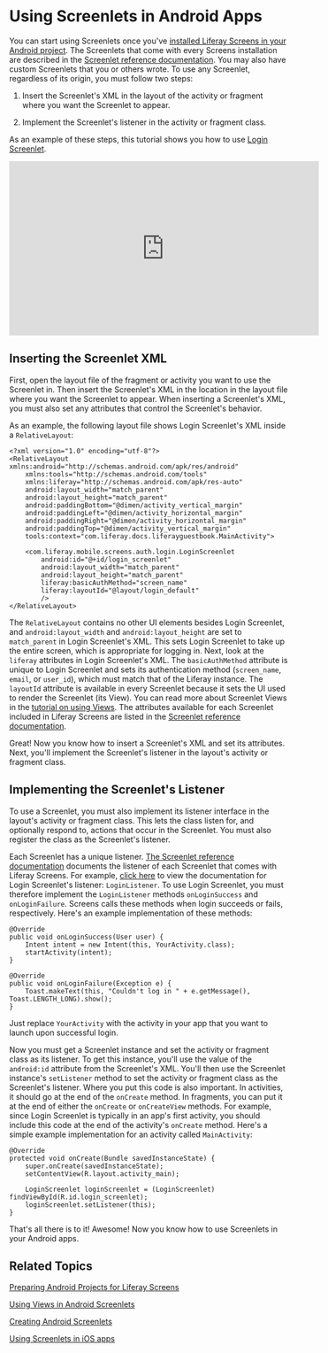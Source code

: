# Using Screenlets in Android Apps [](id=using-screenlets-in-android-apps)

You can start using Screenlets once you've
[installed Liferay Screens in your Android project](/develop/tutorials/-/knowledge_base/7-0/preparing-android-projects-for-liferay-screens). 
The Screenlets that come with every Screens installation are described in the 
[Screenlet reference documentation](/develop/reference/-/knowledge_base/7-0/screenlets-in-liferay-screens-for-android). 
You may also have custom Screenlets that you or others wrote. To use any 
Screenlet, regardless of its origin, you must follow two steps: 

1. Insert the Screenlet's XML in the layout of the activity or fragment where 
   you want the Screenlet to appear. 

2. Implement the Screenlet's listener in the activity or fragment class. 

As an example of these steps, this tutorial shows you how to use 
[Login Screenlet](/develop/reference/-/knowledge_base/7-0/loginscreenlet-for-android). 

<iframe width="560" height="315" src="https://www.youtube.com/embed/TZ09fbV9UuU" frameborder="0" allowfullscreen></iframe>

## Inserting the Screenlet XML

First, open the layout file of the fragment or activity you want to use the 
Screenlet in. Then insert the Screenlet's XML in the location in the layout file 
where you want the Screenlet to appear. When inserting a Screenlet's XML, you 
must also set any attributes that control the Screenlet's behavior. 

As an example, the following layout file shows Login Screenlet's XML inside a 
`RelativeLayout`: 

    <?xml version="1.0" encoding="utf-8"?>
    <RelativeLayout xmlns:android="http://schemas.android.com/apk/res/android"
        xmlns:tools="http://schemas.android.com/tools"
        xmlns:liferay="http://schemas.android.com/apk/res-auto"
        android:layout_width="match_parent"
        android:layout_height="match_parent"
        android:paddingBottom="@dimen/activity_vertical_margin"
        android:paddingLeft="@dimen/activity_horizontal_margin"
        android:paddingRight="@dimen/activity_horizontal_margin"
        android:paddingTop="@dimen/activity_vertical_margin"
        tools:context="com.liferay.docs.liferayguestbook.MainActivity">

        <com.liferay.mobile.screens.auth.login.LoginScreenlet
            android:id="@+id/login_screenlet"
            android:layout_width="match_parent"
            android:layout_height="match_parent"
            liferay:basicAuthMethod="screen_name"
            liferay:layoutId="@layout/login_default"
            />
    </RelativeLayout>

The `RelativeLayout` contains no other UI elements besides Login Screenlet, and 
`android:layout_width` and `android:layout_height` are set to `match_parent` in
Login Screenlet's XML. This sets Login Screenlet to take up the entire screen, 
which is appropriate for logging in. Next, look at the `liferay` attributes in 
Login Screenlet's XML. The `basicAuthMethod` attribute is unique to Login 
Screenlet and sets its authentication method (`screen_name`, `email`, or 
`user_id`), which must match that of the Liferay instance. The `layoutId` 
attribute is available in every Screenlet because it sets the UI used to render 
the Screenlet (its View). You can read more about Screenlet Views in the 
[tutorial on using Views](/develop/tutorials/-/knowledge_base/7-0/using-views-in-android-screenlets). 
The attributes available for each Screenlet included in Liferay Screens are 
listed in the 
[Screenlet reference documentation](/develop/reference/-/knowledge_base/7-0/screenlets-in-liferay-screens-for-android). 

Great! Now you know how to insert a Screenlet's XML and set its attributes. 
Next, you'll implement the Screenlet's listener in the layout's activity or 
fragment class. 

## Implementing the Screenlet's Listener

To use a Screenlet, you must also implement its listener interface in the 
layout's activity or fragment class. This lets the class listen for, and 
optionally respond to, actions that occur in the Screenlet. You must also 
register the class as the Screenlet's listener. 

Each Screenlet has a unique listener. 
[The Screenlet reference documentation](/develop/reference/-/knowledge_base/7-0/screenlets-in-liferay-screens-for-android) 
documents the listener of each Screenlet that comes with Liferay Screens. For 
example, 
[click here](https://dev.liferay.com/develop/reference/-/knowledge_base/7-0/loginscreenlet-for-android#listener) 
to view the documentation for Login Screenlet's listener: `LoginListener`. To 
use Login Screenlet, you must therefore implement the `LoginListener` methods 
`onLoginSuccess` and `onLoginFailure`. Screens calls these methods when login 
succeeds or fails, respectively. Here's an example implementation of these 
methods: 

    @Override
    public void onLoginSuccess(User user) {
        Intent intent = new Intent(this, YourActivity.class);
        startActivity(intent);
    }

    @Override
    public void onLoginFailure(Exception e) {
        Toast.makeText(this, "Couldn't log in " + e.getMessage(), Toast.LENGTH_LONG).show();
    }

Just replace `YourActivity` with the activity in your app that you want to 
launch upon successful login. 

Now you must get a Screenlet instance and set the activity or fragment class as 
its listener. To get this instance, you'll use the value of the `android:id` 
attribute from the Screenlet's XML. You'll then use the Screenlet instance's 
`setListener` method to set the activity or fragment class as the Screenlet's 
listener. Where you put this code is also important. In activities, it should go 
at the end of the `onCreate` method. In fragments, you can put it at the end of 
either the `onCreate` or `onCreateView` methods. For example, since Login 
Screenlet is typically in an app's first activity, you should include this code 
at the end of the activity's `onCreate` method. Here's a simple example 
implementation for an activity called `MainActivity`: 

    @Override
    protected void onCreate(Bundle savedInstanceState) {
        super.onCreate(savedInstanceState);
        setContentView(R.layout.activity_main);

        LoginScreenlet loginScreenlet = (LoginScreenlet) findViewById(R.id.login_screenlet);
        loginScreenlet.setListener(this);
    }

That's all there is to it! Awesome! Now you know how to use Screenlets in your 
Android apps. 

## Related Topics

[Preparing Android Projects for Liferay Screens](/develop/tutorials/-/knowledge_base/7-0/preparing-android-projects-for-liferay-screens)

[Using Views in Android Screenlets](/develop/tutorials/-/knowledge_base/7-0/using-views-in-android-screenlets)

[Creating Android Screenlets](/develop/tutorials/-/knowledge_base/7-0/creating-android-screenlets)

[Using Screenlets in iOS apps](/develop/tutorials/-/knowledge_base/7-0/using-screenlets-in-ios-apps)
